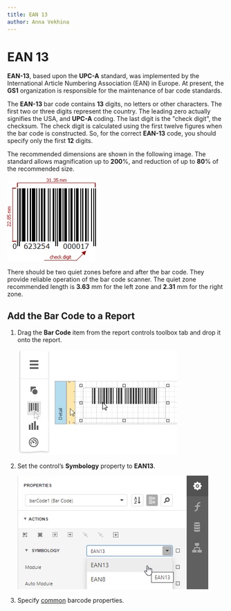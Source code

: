 ```yaml
---
title: EAN 13
author: Anna Vekhina
---
```

# EAN 13

**EAN-13**, based upon the **UPC-A** standard, was implemented by the International Article Numbering Association (EAN) in Europe. At present, the **GS1** organization is responsible for the maintenance of bar code standards.

The **EAN-13** bar code contains **13** digits, no letters or other characters. The first two or three digits represent the country. The leading zero actually signifies the USA, and **UPC-A** coding. The last digit is the "check digit", the checksum. The check digit is calculated using the first twelve figures when the bar code is constructed. So, for the correct **EAN-13** code, you should specify only the first **12** digits.

The recommended dimensions are shown in the following image. The standard allows magnification up to **200**%, and reduction of up to **80**% of the recommended size.

![](../../../../images/eurd-web-bar-code-ean13.png)

There should be two quiet zones before and after the bar code. They provide reliable operation of the bar code scanner. The quiet zone recommended length is **3.63** mm for the left zone and **2.31** mm for the right zone.

## Add the Bar Code to a Report

1. Drag the **Bar Code** item from the report controls toolbox tab and drop it onto the report. 

    ![](../../../../images/eurd-web-add-bar-code-to-report.png)

2. Set the control’s **Symbology** property to **EAN13**. 

    ![](../../../../images/ean-13-in-designer.png)

3. Specify [common](add-bar-codes-to-a-report.md) barcode properties.
